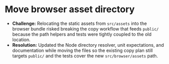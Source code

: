 # Move browser asset directory

- **Challenge:** Relocating the static assets from `src/assets` into the browser bundle risked breaking the copy workflow that feeds `public/` because the path helpers and tests were tightly coupled to the old location.
- **Resolution:** Updated the Node directory resolver, unit expectations, and documentation while moving the files so the existing copy plan still targets `public/` and the tests cover the new `src/browser/assets` path.
